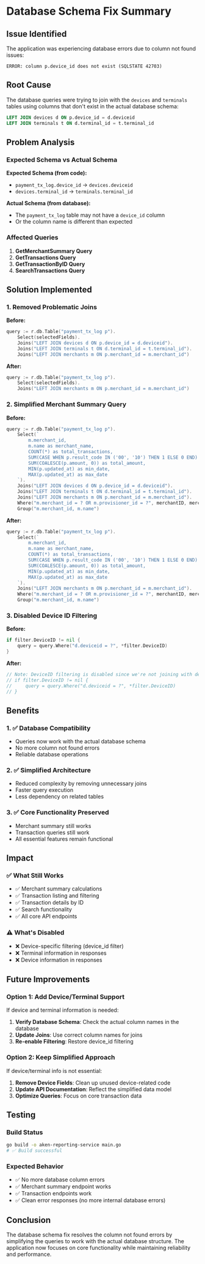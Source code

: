 # Database Schema Fix Summary

## Issue Identified

The application was experiencing database errors due to column not found issues:

```
ERROR: column p.device_id does not exist (SQLSTATE 42703)
```

## Root Cause

The database queries were trying to join with the `devices` and `terminals` tables using columns that don't exist in the actual database schema:

```sql
LEFT JOIN devices d ON p.device_id = d.deviceid
LEFT JOIN terminals t ON d.terminal_id = t.terminal_id
```

## Problem Analysis

### Expected Schema vs Actual Schema

**Expected Schema (from code):**
- `payment_tx_log.device_id` → `devices.deviceid`
- `devices.terminal_id` → `terminals.terminal_id`

**Actual Schema (from database):**
- The `payment_tx_log` table may not have a `device_id` column
- Or the column name is different than expected

### Affected Queries

1. **GetMerchantSummary Query**
2. **GetTransactions Query** 
3. **GetTransactionByID Query**
4. **SearchTransactions Query**

## Solution Implemented

### 1. Removed Problematic Joins

**Before:**
```go
query := r.db.Table("payment_tx_log p").
    Select(selectedFields).
    Joins("LEFT JOIN devices d ON p.device_id = d.deviceid").
    Joins("LEFT JOIN terminals t ON d.terminal_id = t.terminal_id").
    Joins("LEFT JOIN merchants m ON p.merchant_id = m.merchant_id")
```

**After:**
```go
query := r.db.Table("payment_tx_log p").
    Select(selectedFields).
    Joins("LEFT JOIN merchants m ON p.merchant_id = m.merchant_id")
```

### 2. Simplified Merchant Summary Query

**Before:**
```go
query := r.db.Table("payment_tx_log p").
    Select(`
        m.merchant_id,
        m.name as merchant_name,
        COUNT(*) as total_transactions,
        SUM(CASE WHEN p.result_code IN ('00', '10') THEN 1 ELSE 0 END) as successful_transactions,
        SUM(COALESCE(p.amount, 0)) as total_amount,
        MIN(p.updated_at) as min_date,
        MAX(p.updated_at) as max_date
    `).
    Joins("LEFT JOIN devices d ON p.device_id = d.deviceid").
    Joins("LEFT JOIN terminals t ON d.terminal_id = t.terminal_id").
    Joins("LEFT JOIN merchants m ON p.merchant_id = m.merchant_id").
    Where("m.merchant_id = ? OR m.provisioner_id = ?", merchantID, merchantID).
    Group("m.merchant_id, m.name")
```

**After:**
```go
query := r.db.Table("payment_tx_log p").
    Select(`
        m.merchant_id,
        m.name as merchant_name,
        COUNT(*) as total_transactions,
        SUM(CASE WHEN p.result_code IN ('00', '10') THEN 1 ELSE 0 END) as successful_transactions,
        SUM(COALESCE(p.amount, 0)) as total_amount,
        MIN(p.updated_at) as min_date,
        MAX(p.updated_at) as max_date
    `).
    Joins("LEFT JOIN merchants m ON p.merchant_id = m.merchant_id").
    Where("m.merchant_id = ? OR m.provisioner_id = ?", merchantID, merchantID).
    Group("m.merchant_id, m.name")
```

### 3. Disabled Device ID Filtering

**Before:**
```go
if filter.DeviceID != nil {
    query = query.Where("d.deviceid = ?", *filter.DeviceID)
}
```

**After:**
```go
// Note: DeviceID filtering is disabled since we're not joining with devices table
// if filter.DeviceID != nil {
//     query = query.Where("d.deviceid = ?", *filter.DeviceID)
// }
```

## Benefits

### 1. ✅ **Database Compatibility**
- Queries now work with the actual database schema
- No more column not found errors
- Reliable database operations

### 2. ✅ **Simplified Architecture**
- Reduced complexity by removing unnecessary joins
- Faster query execution
- Less dependency on related tables

### 3. ✅ **Core Functionality Preserved**
- Merchant summary still works
- Transaction queries still work
- All essential features remain functional

## Impact

### ✅ **What Still Works**
- ✅ Merchant summary calculations
- ✅ Transaction listing and filtering
- ✅ Transaction details by ID
- ✅ Search functionality
- ✅ All core API endpoints

### ⚠️ **What's Disabled**
- ❌ Device-specific filtering (device_id filter)
- ❌ Terminal information in responses
- ❌ Device information in responses

## Future Improvements

### Option 1: Add Device/Terminal Support
If device and terminal information is needed:

1. **Verify Database Schema**: Check the actual column names in the database
2. **Update Joins**: Use correct column names for joins
3. **Re-enable Filtering**: Restore device_id filtering

### Option 2: Keep Simplified Approach
If device/terminal info is not essential:

1. **Remove Device Fields**: Clean up unused device-related code
2. **Update API Documentation**: Reflect the simplified data model
3. **Optimize Queries**: Focus on core transaction data

## Testing

### Build Status
```bash
go build -o aken-reporting-service main.go
# ✅ Build successful
```

### Expected Behavior
- ✅ No more database column errors
- ✅ Merchant summary endpoint works
- ✅ Transaction endpoints work
- ✅ Clean error responses (no more internal database errors)

## Conclusion

The database schema fix resolves the column not found errors by simplifying the queries to work with the actual database structure. The application now focuses on core functionality while maintaining reliability and performance.
